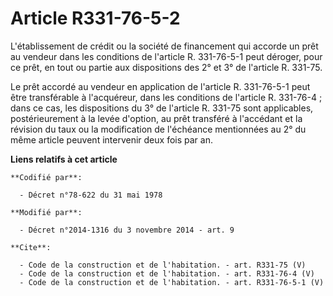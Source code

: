 # Article R331-76-5-2

L'établissement de crédit ou la société de financement qui accorde un prêt au vendeur dans les conditions de l'article R.
331-76-5-1 peut déroger, pour ce prêt, en tout ou partie aux dispositions des 2° et 3° de l'article R. 331-75. 

Le prêt accordé au vendeur en application de l'article R. 331-76-5-1 peut être transférable à l'acquéreur, dans les
conditions de l'article R. 331-76-4 ; dans ce cas, les dispositions du 3° de l'article R. 331-75 sont applicables,
postérieurement à la levée d'option, au prêt transféré à l'accédant et la révision du taux ou la modification de l'échéance
mentionnées au 2° du même article peuvent intervenir deux fois par an.

**Liens relatifs à cet article**

	**Codifié par**:

	  - Décret n°78-622 du 31 mai 1978

	**Modifié par**:

	  - Décret n°2014-1316 du 3 novembre 2014 - art. 9

	**Cite**:

	  - Code de la construction et de l'habitation. - art. R331-75 (V)
	  - Code de la construction et de l'habitation. - art. R331-76-4 (V)
	  - Code de la construction et de l'habitation. - art. R331-76-5-1 (V)
